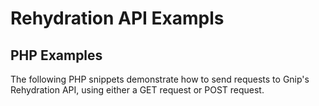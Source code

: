 <h1>Rehydration API Exampls</h1>
<h2>PHP Examples</h2>
<p>The following PHP snippets demonstrate how to send requests to Gnip's Rehydration API, using either a GET request or POST request.</p>
